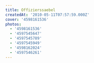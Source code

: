 ```yaml
---
title: Offizierssaebel
createdAt: '2010-05-11T07:57:59.000Z'
cover: '4598161536'
photos:
  - '4598161536'
  - '4597545647'
  - '4597545789'
  - '4597545949'
  - '4598162024'
  - '4597546261'
---
```


